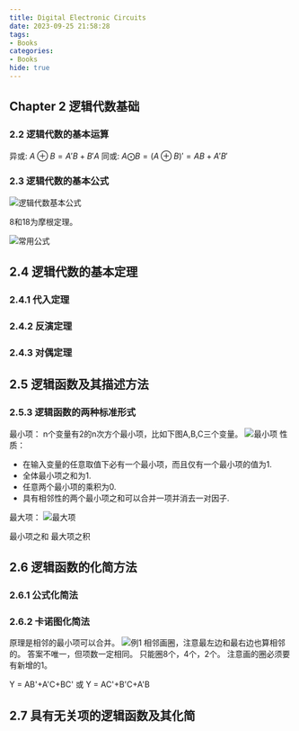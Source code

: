 ```yaml
---
title: Digital Electronic Circuits
date: 2023-09-25 21:58:28
tags:
- Books
categories:
- Books
hide: true
---
```


## Chapter 2 逻辑代数基础

### 2.2 逻辑代数的基本运算

异或: $A \oplus B = A'B+B'A$
同或: $A \bigodot B = (A \oplus B)' = AB+A'B'$

### 2.3 逻辑代数的基本公式

![逻辑代数基本公式](https://xyc-1316422823.cos.ap-shanghai.myqcloud.com/20230925222551.png)

8和18为摩根定理。

![常用公式](https://xyc-1316422823.cos.ap-shanghai.myqcloud.com/20230925222752.png)

## 2.4 逻辑代数的基本定理

### 2.4.1 代入定理

### 2.4.2 反演定理

### 2.4.3 对偶定理

## 2.5 逻辑函数及其描述方法

### 2.5.3 逻辑函数的两种标准形式

最小项：
n个变量有2的n次方个最小项，比如下图A,B,C三个变量。
![最小项](https://xyc-1316422823.cos.ap-shanghai.myqcloud.com/20230926214941.png)
性质：

- 在输入变量的任意取值下必有一个最小项，而且仅有一个最小项的值为1.
- 全体最小项之和为1.
- 任意两个最小项的乘积为0.
- 具有相邻性的两个最小项之和可以合并一项并消去一对因子.

最大项：
![最大项](https://xyc-1316422823.cos.ap-shanghai.myqcloud.com/20230926215259.png)

最小项之和
最大项之积

## 2.6 逻辑函数的化简方法

### 2.6.1 公式化简法

### 2.6.2 卡诺图化简法

原理是相邻的最小项可以合并。
![例1](https://xyc-1316422823.cos.ap-shanghai.myqcloud.com/20230926223013.png)
相邻画圈，注意最左边和最右边也算相邻的。
答案不唯一，但项数一定相同。
只能圈8个，4个，2个。
注意画的圈必须要有新增的1。

Y = AB'+A'C+BC' 或
Y = AC'+B'C+A'B

## 2.7 具有无关项的逻辑函数及其化简
